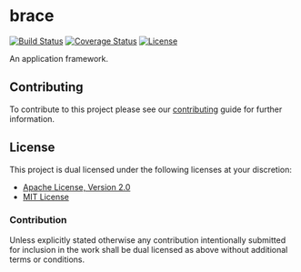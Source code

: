 # brace

[![Build Status][build-badge]][build-badge-url]
[![Coverage Status][coverage-badge]][coverage-badge-url]
[![License][license-badge]][license-badge-url]

An application framework.

## Contributing

To contribute to this project please see our [contributing][contribute-url]
guide for further information.

## License

This project is dual licensed under the following licenses at your discretion:

* [Apache License, Version 2.0](LICENSE-APACHE)
* [MIT License](LICENSE-MIT)

### Contribution

Unless explicitly stated otherwise any contribution intentionally submitted for
inclusion in the work shall be dual licensed as above without additional terms
or conditions.

[build-badge]: https://img.shields.io/github/workflow/status/brace-rs/brace/CI/master
[build-badge-url]: https://github.com/brace-rs/brace/actions?query=workflow%3ACI
[coverage-badge]: https://img.shields.io/codecov/c/github/brace-rs/brace/master
[coverage-badge-url]: https://codecov.io/gh/brace-rs/brace
[license-badge]: https://img.shields.io/badge/license-MIT%20OR%20Apache%202.0-blue.svg
[license-badge-url]: https://github.com/brace-rs/brace#license
[contribute-url]: https://github.com/brace-rs/brace/blob/master/CONTRIBUTING.md
